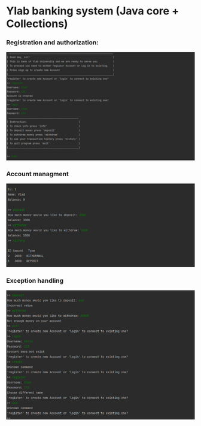 # Ylab banking system (Java core + Collections)
### Registration and authorization: 
![img_1.png](img_1.png)

### Account managment
![img.png](img.png)

### Exception handling
![img_2.png](img_2.png)